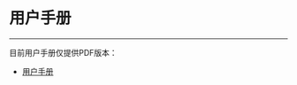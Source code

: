 # 用户手册
---


目前用户手册仅提供PDF版本：

- [用户手册](https://static.guance.com/dataflux-func/resource/docs/user-guide.pdf)